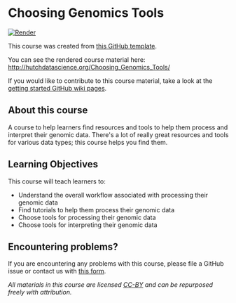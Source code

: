 
# Choosing Genomics Tools

[![Render](https://github.com/jhudsl/Choosing_Genomics_Tools/actions/workflows/render-all.yml/badge.svg)](https://github.com/jhudsl/Choosing_Genomics_Tools/actions/workflows/render-all.yml)

This course was created from [this GitHub template](https://github.com/jhudsl/OTTR_Template).

You can see the rendered course material here: http://hutchdatascience.org/Choosing_Genomics_Tools/

If you would like to contribute to this course material, take a look at the [getting started GitHub wiki pages](https://github.com/jhudsl/OTTR_Template/wiki).

## About this course

A course to help learners find resources and tools to help them process and interpret their genomic data. There's a lot of really great resources and tools for various data types; this course helps you find them.

## Learning Objectives

This course will teach learners to:  

- Understand the overall workflow associated with processing their genomic data
- Find tutorials to help them process their genomic data
- Choose tools for processing their genomic data
- Choose tools for interpreting their genomic data

## Encountering problems?

If you are encountering any problems with this course, please file a GitHub issue or contact us with [this form](https://docs.google.com/forms/d/1PjaJEmpnaHgDS7PwIuKxoY8mX7ZwlneI0i6ciXa73cY/edit).

_All materials in this course are licensed [CC-BY](https://tldrlegal.com/license/creative-commons-attribution-(cc)) and can be repurposed freely with attribution._
